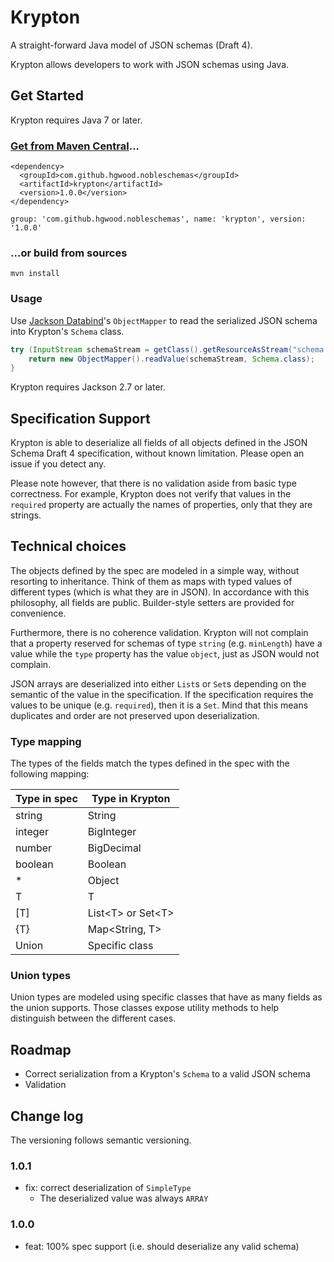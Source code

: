 # Krypton

A straight-forward Java model of JSON schemas (Draft 4).

Krypton allows developers to work with JSON schemas using Java.

## Get Started

Krypton requires Java 7 or later.

### [Get from Maven Central](http://search.maven.org/#search%7Cga%7C1%7Cg%3A%22com.github.hgwood.nobleschemas%22%20a%3A%22krypton%22)...

```
<dependency>
  <groupId>com.github.hgwood.nobleschemas</groupId>
  <artifactId>krypton</artifactId>
  <version>1.0.0</version>
</dependency>
```

```
group: 'com.github.hgwood.nobleschemas', name: 'krypton', version: '1.0.0'
```

### ...or build from sources

```
mvn install
```

### Usage

Use [Jackson Databind](https://github.com/FasterXML/jackson-databind/)'s
`ObjectMapper` to read the serialized JSON schema into Krypton's `Schema` class.

```java
try (InputStream schemaStream = getClass().getResourceAsStream("schema.json")) {
    return new ObjectMapper().readValue(schemaStream, Schema.class);
}
```

Krypton requires Jackson 2.7 or later.

## Specification Support

Krypton is able to deserialize all fields of all objects defined in the JSON
Schema Draft 4 specification, without known limitation. Please open an issue
if you detect any.

Please note however, that there is no validation aside from basic type
correctness. For example, Krypton does not verify that values in the `required`
property are actually the names of properties, only that they are strings.

## Technical choices

The objects defined by the spec are modeled in a simple way, without resorting
to inheritance. Think of them as maps with typed values of different types
(which is what they are in JSON). In accordance with this philosophy, all
fields are public. Builder-style setters are provided for convenience.

Furthermore, there is no coherence validation. Krypton will not complain that
a property reserved for schemas of type `string` (e.g. `minLength`) have a
value while the `type` property has the value `object`, just as JSON would not
complain.

JSON arrays are deserialized into either `List`s or `Set`s depending on the
semantic of the value in the specification. If the specification requires
the values to be unique (e.g. `required`), then it is a `Set`. Mind that this
means duplicates and order are not preserved upon deserialization.

### Type mapping

The types of the fields match the types defined in the spec with the following
mapping:

Type in spec | Type in Krypton
------------ | ----------------
string | String
integer | BigInteger
number | BigDecimal
boolean | Boolean
* | Object
T | T
[T] | List\<T\> or Set\<T\>
{T} | Map\<String, T\>
Union | Specific class

### Union types

Union types are modeled using specific classes that have as many fields as the
union supports. Those classes expose utility methods to help distinguish
between the different cases.

## Roadmap

- Correct serialization from a Krypton's `Schema` to a valid JSON schema
- Validation

## Change log

The versioning follows semantic versioning.

### 1.0.1

- fix: correct deserialization of `SimpleType`
  - The deserialized value was always `ARRAY`

### 1.0.0

- feat: 100% spec support (i.e. should deserialize any valid schema)

